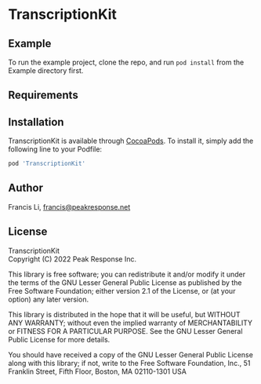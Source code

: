 # TranscriptionKit

## Example

To run the example project, clone the repo, and run `pod install` from the Example directory first.

## Requirements

## Installation

TranscriptionKit is available through [CocoaPods](https://cocoapods.org). To install
it, simply add the following line to your Podfile:

```ruby
pod 'TranscriptionKit'
```

## Author

Francis Li, francis@peakresponse.net

## License

TranscriptionKit  
Copyright (C) 2022 Peak Response Inc.

This library is free software; you can redistribute it and/or
modify it under the terms of the GNU Lesser General Public
License as published by the Free Software Foundation; either
version 2.1 of the License, or (at your option) any later version.

This library is distributed in the hope that it will be useful,
but WITHOUT ANY WARRANTY; without even the implied warranty of
MERCHANTABILITY or FITNESS FOR A PARTICULAR PURPOSE.  See the GNU
Lesser General Public License for more details.

You should have received a copy of the GNU Lesser General Public
License along with this library; if not, write to the Free Software
Foundation, Inc., 51 Franklin Street, Fifth Floor, Boston, MA  02110-1301  USA
